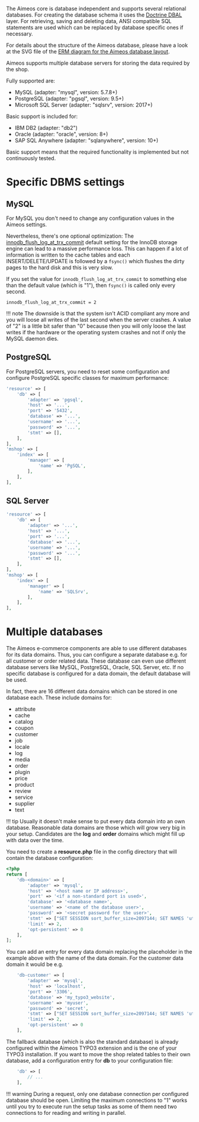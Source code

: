 The Aimeos core is database independent and supports several relational databases. For creating the database schema it uses the [Doctrine DBAL](https://docs.doctrine-project.org/projects/doctrine-dbal/en/latest/index.html) layer. For retrieving, saving and deleting data, ANSI compatible SQL statements are used which can be replaced by database specific ones if necessary.

For details about the structure of the Aimeos database, please have a look at the SVG file of the [ERM diagram for the Aimeos database layout](https://aimeos.org/fileadmin/download/Aimeos-database.svgz).

Aimeos supports multiple database servers for storing the data required by the shop.

Fully supported are:

* MySQL (adapter: "mysql", version: 5.7.8+)
* PostgreSQL (adapter: "pgsql", version: 9.5+)
* Microsoft SQL Server (adapter: "sqlsrv", version: 2017+)

Basic support is included for:

* IBM DB2 (adapter: "db2")
* Oracle (adapter: "oracle", version: 8+)
* SAP SQL Anywhere (adapter: "sqlanywhere", version: 10+)

Basic support means that the required functionality is implemented but not continuously tested.

# Specific DBMS settings

## MySQL

For MySQL you don't need to change any configuration values in the Aimeos settings.

Nevertheless, there's one optional optimization:
The [innodb_flush_log_at_trx_commit](https://dev.mysql.com/doc/refman/8.0/en/innodb-parameters.html#sysvar_innodb_flush_log_at_trx_commit) default setting for the InnoDB storage engine can lead to a massive performance loss. This can happen if a lot of information is written to the cache tables and each INSERT/DELETE/UPDATE is followed by a `fsync()` which flushes the dirty pages to the hard disk and this is very slow.

If you set the value for `innodb_flush_log_at_trx_commit` to something else than the default value (which is "1"), then `fsync()` is called only every second.

```
innodb_flush_log_at_trx_commit = 2
```

!!! note
    The downside is that the system isn't ACID compliant any more and you will loose all writes of the last second when the server crashes. A value of "2" is a little bit safer than "0" because then you will only loose the last writes if the hardware or the operating system crashes and not if only the MySQL daemon dies.

## PostgreSQL

For PostgreSQL servers, you need to reset some configuration and configure PostgreSQL specific classes for maximum performance:

```php
'resource' => [
    'db' => [
        'adapter' => 'pgsql',
        'host' => '...',
        'port' => '5432',
        'database' => '...',
        'username' => '...',
        'password' => '...',
        'stmt' => [],
    ],
],
'mshop' => [
    'index' => [
        'manager' => [
            'name' => 'PgSQL',
        ],
    ],
],
```

## SQL Server

```php
'resource' => [
    'db' => [
        'adapter' => '...',
        'host' => '...',
        'port' => '...',
        'database' => '...',
        'username' => '...',
        'password' => '...',
        'stmt' => [],
    ],
],
'mshop' => [
    'index' => [
        'manager' => [
            'name' => 'SQLSrv',
        ],
    ],
],
```

# Multiple databases

The Aimeos e-commerce components are able to use different databases for its data domains. Thus, you can configure a separate database e.g. for all customer or order related data. These database can even use different database servers like MySQL, PostgreSQL, Oracle, SQL Server, etc. If no specific database is configured for a data domain, the default database will be used.

In fact, there are 16 different data domains which can be stored in one database each. These include domains for:

* attribute
* cache
* catalog
* coupon
* customer
* job
* locale
* log
* media
* order
* plugin
* price
* product
* review
* service
* supplier
* text

!!! tip
    Usually it doesn't make sense to put every data domain into an own database. Reasonable data domains are those which will grow very big in your setup. Candidates are the **log** and **order** domains which might fill up with data over the time.

You need to create a **resource.php** file in the config directory that will contain the database configuration:

```php
<?php
return [
    'db-<domain>' => [
        'adapter' => 'mysql',
        'host' => '<host name or IP address>',
        'port' => '<if a non-standard port is used>',
        'database' => '<database name>',
        'username' => '<name of the database user>',
        'password' => '<secret password for the user>',
        'stmt' => ["SET SESSION sort_buffer_size=2097144; SET NAMES 'utf8mb4'; SET SESSION sql_mode='ANSI'; SET SESSION TRANSACTION ISOLATION LEVEL READ COMMITTED"],
        'limit' => 2,
        'opt-persistent' => 0
    ],
];
```

You can add an entry for every data domain replacing the *<domain>* placeholder in the example above with the name of the data domain. For the customer data domain it would be e.g.

```php
    'db-customer' => [
        'adapter' => 'mysql',
        'host' => 'localhost',
        'port' => '3306',
        'database' => 'my_typo3_website',
        'username' => 'myuser',
        'password' => 'secret',
        'stmt' => ["SET SESSION sort_buffer_size=2097144; SET NAMES 'utf8mb4'; SET SESSION sql_mode='ANSI'; SET SESSION TRANSACTION ISOLATION LEVEL READ COMMITTED"],
        'limit' => 2,
        'opt-persistent' => 0
    ],
```

The fallback database (which is also the standard database) is already configured within the Aimeos TYPO3 extension and is the one of your TYPO3 installation. If you want to move the shop related tables to their own database, add a configuration entry for **db** to your configuration file:

```php
    'db' => [
        // ...
    ],
```

!!! warning
    During a request, only one database connection per configured database should be open. Limiting the maximum connections to "1" works until you try to execute run the setup tasks as some of them need two connections to for reading and writing in parallel.
